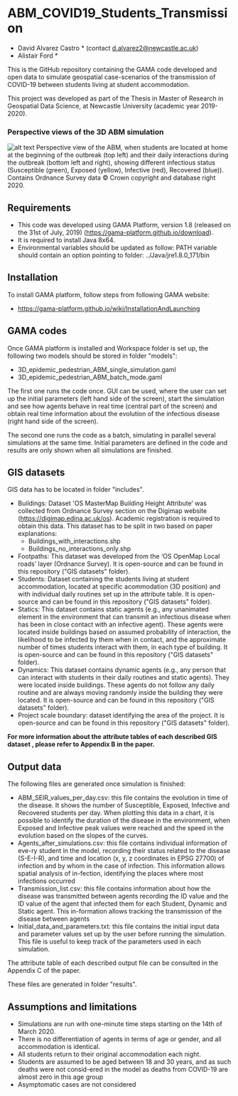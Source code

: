 # ABM_COVID19_Students_Transmission

* David Alvarez Castro * (contact d.alvarez2@newcastle.ac.uk)
* Alistair Ford * 

This is the GitHub repository containing the GAMA code developed and open data to simulate geospatial case-scenarios of the transmission of COVID-19 between students living at student accommodation.

This project was developed as part of the Thesis in Master of Research in Geospatial Data Science, at Newcastle University (academic year 2019-2020).

### Perspective views of the 3D ABM simulation
![alt text](https://user-images.githubusercontent.com/57093439/119123528-8dc63480-ba27-11eb-9571-2e757a9be69e.png)
Perspective view of the ABM, when students are located at home at the beginning of the outbreak (top left) and their daily interactions during the outbreak (bottom left and right), showing different infectious status (Susceptible (green), Exposed (yellow), Infective (red), Recovered (blue)). Contains Ordnance Survey data © Crown copyright and database right 2020.


## Requirements
- This code was developed using GAMA Platform, version 1.8 (released on the 31st of July, 2019) (https://gama-platform.github.io/download).
- It is required to install Java 8x64.
- Environmental variables should be updated as follow: PATH variable should contain an option pointing to folder: ../Java/jre1.8.0_171/bin


## Installation
To install GAMA platform, follow steps from following GAMA website:
- https://gama-platform.github.io/wiki/InstallationAndLaunching


## GAMA codes
Once GAMA platform is installed and Workspace folder is set up, the following two models should be stored in folder "models":

- 3D_epidemic_pedestrian_ABM_single_simulation.gaml
- 3D_epidemic_pedestrian_ABM_batch_mode.gaml

The first one runs the code once. GUI can be used, where the user can set up the initial parameters (left hand side of the screen), start the simulation and see how agents behave in real time (central part of the screen) and obtain real time information about the evolution of the infectious disease (right hand side of the screen).

The second one runs the code as a batch, simulating in parallel several simulations at the same time. Initial parameters are defined in the code and results are only shown when all simulations are finished.  

## GIS datasets
GIS data has to be located in folder "includes".
- Buildings: Dataset 'OS MasterMap Building Height Attribute’ was collected from Ordnance Survey section on the Digimap website (https://digimap.edina.ac.uk/os). Academic registration is required to obtain this data. This dataset has to be split in two based on paper explanations: 
	- Buildings_with_interactions.shp
	- Buildings_no_interactions_only.shp
- Footpaths: This dataset was developed from the ‘OS OpenMap Local roads’ layer (Ordnance Survey). It is open-source and can be found in this repository ("GIS datasets" folder).
- Students: Dataset containing the students living at student accommodation, located at specific acommodation (3D position) and with individual daily routines set up in the attribute table. It is open-source and can be found in this repository ("GIS datasets" folder).
- Statics: This dataset contains static agents (e.g., any unanimated element in the environment that can transmit an infectious disease when has been in close contact with an infective agent). These agents were located inside buildings based on assumed probability of interaction, the likelihood to be infected by them when in contact, and the approximate number of times students interact with them, in each type of building. It is open-source and can be found in this repository ("GIS datasets" folder).
- Dynamics: This dataset contains dynamic agents (e.g., any person that can interact with students in their daily routines and static agents). They were located inside buildings. These agents do not follow any daily routine and are always moving randomly inside the building they were located. It is open-source and can be found in this repository ("GIS datasets" folder).
- Project scale boundary: dataset identifying the area of the project. It is open-source and can be found in this repository ("GIS datasets" folder).


**For more information about the attribute tables of each described GIS dataset , please refer to Appendix B in the paper.**


## Output data
The following files are generated once simulation is finished:
- ABM_SEIR_values_per_day.csv: this file contains the evolution in time of the disease. It shows the number of Susceptible, Exposed, Infective and Recovered students per day. When plotting this data in a chart, it is possible to identify the duration of the disease in the environment, when Exposed and Infective peak values were reached and the speed in the evolution based on the slopes of the curves.
- Agents_after_simulations.csv: this file contains individual information of eve-ry student in the model, recording their status related to the disease (S-E-I-R), and time and location (x, y, z coordinates in EPSG 27700) of infection and by whom in the case of infection. This information allows spatial analysis of in-fection, identifying the places where most infections occurred 
- Transmission_list.csv: this file contains information about how the disease was transmitted between agents recording the ID value and the ID value of the agent that infected them for each Student, Dynamic and Static agent. This in-formation allows tracking the transmission of the disease between agents
- Initial_data_and_parameters.txt: this file contains the initial input data and parameter values set up by the user before running the simulation. This file is useful to keep track of the parameters used in each simulation. 

The attribute table of each described output file can be consulted in the Appendix C of the paper.

These files are generated in folder "results".


## Assumptions and limitations

- Simulations are run with one-minute time steps starting on the 14th of March 2020. 
- There is no differentiation of agents in terms of age or gender, and all accommodation is identical. 
- All students return to their original accommodation each night. 
- Students are assumed to be aged between 18 and 30 years, and as such deaths were not consid-ered in the model as deaths from COVID-19 are almost zero in this age group 
- Asymptomatic cases are not considered



